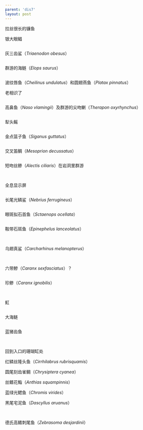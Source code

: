 ```yaml
---
parent: 'dis7'
layout: post
---
```

拉丝很长的镰鱼
<img class='disc' data-src='https://lykoseremos.github.io/gmalb-01/dis7/458.jpg'>

银大眼鲳

<img class='disc' data-src='https://lykoseremos.github.io/gmalb-01/dis7/459.jpg'>

灰三齿鲨（<i>Triaenodon obesus</i>）

<img class='disc' data-src='https://lykoseremos.github.io/gmalb-01/dis7/460.jpg'>

群游的海鲢（<i>Elops saurus</i>）

<img class='disc' data-src='https://lykoseremos.github.io/gmalb-01/dis7/461.jpg'>

波纹唇鱼（<i>Cheilinus undulatus</i>）和圆翅燕鱼（<i>Platax pinnatus</i>）

老相识了

<img class='disc' data-src='https://lykoseremos.github.io/gmalb-01/dis7/462.jpg'>

高鼻鱼（<i>Naso vlamingii</i>）及群游的尖吻鯻（<i>Therapon oxyrhynchus</i>）

<img class='disc' data-src='https://lykoseremos.github.io/gmalb-01/dis7/463.jpg'>

犁头鳐

<img class='disc' data-src='https://lykoseremos.github.io/gmalb-01/dis7/464.jpg'>

金点篮子鱼（<i>Siganus guttatus</i>）

<img class='disc' data-src='https://lykoseremos.github.io/gmalb-01/dis7/465.jpg'>

交叉笛鲷（<i>Mesoprion decussatus</i>）

<img class='disc' data-src='https://lykoseremos.github.io/gmalb-01/dis7/466.jpg'>

短吻丝鲹（<i>Alectis ciliaris</i>）在岩洞里群游

<img class='disc' data-src='https://lykoseremos.github.io/gmalb-01/dis7/467.jpg'>

<img class='disc' data-src='https://lykoseremos.github.io/gmalb-01/dis7/468.jpg'>

<img class='disc' data-src='https://lykoseremos.github.io/gmalb-01/dis7/469.jpg'>

全息显示屏

<img class='disc' data-src='https://lykoseremos.github.io/gmalb-01/dis7/470.jpg'>

长尾光鳞鲨（<i>Nebrius ferrugineus</i>）

<img class='disc' data-src='https://lykoseremos.github.io/gmalb-01/dis7/471.jpg'>

眼斑拟石首鱼（<i>Sctaenops ocellata</i>）

<img class='disc' data-src='https://lykoseremos.github.io/gmalb-01/dis7/472.jpg'>

鞍带石斑鱼（<i>Epinephelus lanceolatus</i>）

<img class='disc' data-src='https://lykoseremos.github.io/gmalb-01/dis7/473.jpg'>

<img class='disc' data-src='https://lykoseremos.github.io/gmalb-01/dis7/474.jpg'>

<img class='disc' data-src='https://lykoseremos.github.io/gmalb-01/dis7/475.jpg'>

乌翅真鲨（<i>Carcharhinus melanopterus</i>）

<img class='disc' data-src='https://lykoseremos.github.io/gmalb-01/dis7/476.jpg'>

<img class='disc' data-src='https://lykoseremos.github.io/gmalb-01/dis7/477.jpg'>

六带鰺（<i>Caranx sexfasciatus</i>）？

<img class='disc' data-src='https://lykoseremos.github.io/gmalb-01/dis7/478.jpg'>

珍鲹（<i>Caranx ignobilis</i>）

<img class='disc' data-src='https://lykoseremos.github.io/gmalb-01/dis7/479.jpg'>

<img class='disc' data-src='https://lykoseremos.github.io/gmalb-01/dis7/480.jpg'>

魟

<img class='disc' data-src='https://lykoseremos.github.io/gmalb-01/dis7/481.jpg'>

大海鲢

<img class='disc' data-src='https://lykoseremos.github.io/gmalb-01/dis7/482.jpg'>

蓝猪齿鱼

<img class='disc' data-src='https://lykoseremos.github.io/gmalb-01/dis7/483.jpg'>

<img class='disc' data-src='https://lykoseremos.github.io/gmalb-01/dis7/484.jpg'>

回到入口的珊瑚缸处

红鳞丝隆头鱼（<i>Cirrhilabrus rubrisquamis</i>）

圆尾刻齿雀鲷（<i>Chrysiptera cyanea</i>）

丝鳍花鮨（<i>Anthias squampinnis</i>）

蓝绿光鳃鱼（<i>Chromis virides</i>）

黑尾宅泥鱼（<i>Dascyllus aruanus</i>）

<img class='disc' data-src='https://lykoseremos.github.io/gmalb-01/dis7/485.jpg'>

<img class='disc' data-src='https://lykoseremos.github.io/gmalb-01/dis7/486.jpg'>

德氏高鳍刺尾鱼（<i>Zebrasoma desjardinii</i>）

<img class='disc' data-src='https://lykoseremos.github.io/gmalb-01/dis7/487.jpg'>
